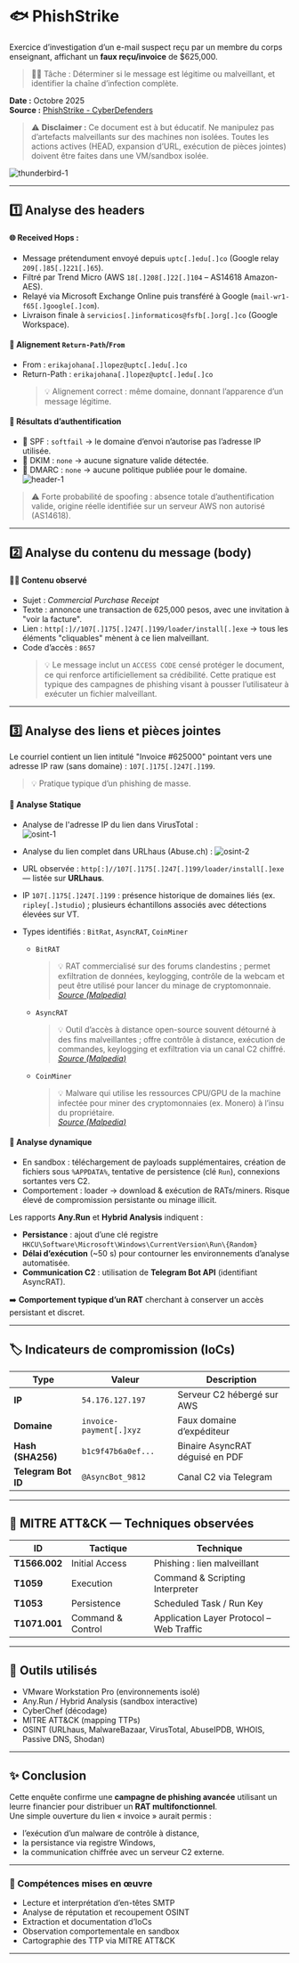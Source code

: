 # 🐟 PhishStrike
Exercice d’investigation d’un e-mail suspect reçu par un membre du corps enseignant, affichant un **faux reçu/invoice** de $625,000.  
> 👨‍💻 Tâche : Déterminer si le message est légitime ou malveillant, et identifier la chaîne d’infection complète.  

**Date :** Octobre 2025  
**Source :** [PhishStrike - CyberDefenders](https://cyberdefenders.org/blueteam-ctf-challenges/phishstrike/)  

> ⚠️ **Disclaimer :** Ce document est à but éducatif. Ne manipulez pas d’artefacts malveillants sur des machines non isolées. Toutes les actions actives (HEAD, expansion d’URL, exécution de pièces jointes) doivent être faites dans une VM/sandbox isolée.



![thunderbird-1](./images/thunderbird-1.png)



---

## 1️⃣ Analyse des headers

#### 🌐 Received Hops :  
- Message prétendument envoyé depuis `uptc[.]edu[.]co` (Google relay `209[.]85[.]221[.]65`).  
- Filtré par Trend Micro (AWS `18[.]208[.]22[.]104` – AS14618 Amazon-AES).  
- Relayé via Microsoft Exchange Online puis transféré à Google (`mail-wr1-f65[.]google[.]com`).  
- Livraison finale à `servicios[.]informaticos@fsfb[.]org[.]co` (Google Workspace).  

#### 📧 Alignement `Return-Path`/`From`
- From : `erikajohana[.]lopez@uptc[.]edu[.]co`  
- Return-Path : `erikajohana[.]lopez@uptc[.]edu[.]co`  
  > 💡 Alignement correct : même domaine, donnant l’apparence d’un message légitime.  

#### 🧪 Résultats d’authentification
- 🚩 SPF : `softfail` → le domaine d’envoi n’autorise pas l’adresse IP utilisée.  
- 🚩 DKIM : `none` → aucune signature valide détectée.     
- 🚩 DMARC : `none` → aucune politique publiée pour le domaine.  
![header-1](./images/header-1.png)  
> ⚠️ Forte probabilité de spoofing : absence totale d’authentification valide, origine réelle identifiée sur un serveur AWS non autorisé (AS14618).  





---

## 2️⃣ Analyse du contenu du message (body)

#### 🕵️‍♂️ Contenu observé
- Sujet : *Commercial Purchase Receipt*  
- Texte : annonce une transaction de 625,000 pesos, avec une invitation à "voir la facture".  
- Lien : `http[:]//107[.]175[.]247[.]199/loader/install[.]exe` → tous les éléments "cliquables" mènent à ce lien malveillant.  
- Code d’accès : `8657`  
  > 💡 Le message inclut un `ACCESS CODE` censé protéger le document, ce qui renforce artificiellement sa crédibilité. Cette pratique est typique des campagnes de phishing visant à pousser l’utilisateur à exécuter un fichier malveillant.  



---

## 3️⃣ Analyse des liens et pièces jointes
Le courriel contient un lien intitulé "Invoice #625000" pointant vers une adresse IP raw (sans domaine) : `107[.]175[.]247[.]199`.  
> 💡 Pratique typique d’un phishing de masse.




#### 🔎 Analyse Statique
- Analyse de l'adresse IP du lien dans VirusTotal :  
  ![osint-1](./images/osint-1.png)

- Analyse du lien complet dans URLhaus (Abuse.ch) :
  ![osint-2](./images/osint-2.png)

- URL observée : `http[:]//107[.]175[.]247[.]199/loader/install[.]exe` — listée sur **URLhaus**.  
- IP `107[.]175[.]247[.]199` : présence historique de domaines liés (ex. `ripley[.]studio`) ; plusieurs échantillons associés avec détections élevées sur VT.  
- Types identifiés : `BitRat`, `AsyncRAT`, `CoinMiner`  
  - `BitRAT` 
    > 💡 RAT commercialisé sur des forums clandestins ; permet exfiltration de données, keylogging, contrôle de la webcam et peut être utilisé pour lancer du minage de cryptomonnaie.  
  *[Source (Malpedia)](https://malpedia.caad.fkie.fraunhofer.de/details/win.bit_rat)*  

  - `AsyncRAT`  
    > 💡 Outil d’accès à distance open-source souvent détourné à des fins malveillantes ; offre contrôle à distance, exécution de commandes, keylogging et exfiltration via un canal C2 chiffré.  
  *[Source (Malpedia)](https://malpedia.caad.fkie.fraunhofer.de/details/win.asyncrat)*   

  - `CoinMiner`  
    > 💡 Malware qui utilise les ressources CPU/GPU de la machine infectée pour miner des cryptomonnaies (ex. Monero) à l’insu du propriétaire.  
  *[Source (Malpedia)](https://malpedia.caad.fkie.fraunhofer.de/details/win.coinminer)*  




#### 🔬 Analyse dynamique
- En sandbox : téléchargement de payloads supplémentaires, création de fichiers sous `%APPDATA%`, tentative de persistence (clé `Run`), connexions sortantes vers C2.
- Comportement : loader → download & exécution de RATs/miners. Risque élevé de compromission persistante ou minage illicit.






Les rapports **Any.Run** et **Hybrid Analysis** indiquent :  
- **Persistance** : ajout d’une clé registre  
  `HKCU\Software\Microsoft\Windows\CurrentVersion\Run\{Random}`  
- **Délai d’exécution** (~50 s) pour contourner les environnements d’analyse automatisée.  
- **Communication C2** : utilisation de **Telegram Bot API** (identifiant AsyncRAT).  

➡️ **Comportement typique d’un RAT** cherchant à conserver un accès persistant et discret.





---

## 🏷️ Indicateurs de compromission (IoCs)

| Type | Valeur | Description |
|------|---------|-------------|
| **IP** | `54.176.127.197` | Serveur C2 hébergé sur AWS |
| **Domaine** | `invoice-payment[.]xyz` | Faux domaine d’expéditeur |
| **Hash (SHA256)** | `b1c9f47b6a0ef...` | Binaire AsyncRAT déguisé en PDF |
| **Telegram Bot ID** | `@AsyncBot_9812` | Canal C2 via Telegram |




---

## 🧬 MITRE ATT&CK — Techniques observées

| ID | Tactique | Technique |
|----|-----------|-----------|
| **T1566.002** | Initial Access | Phishing : lien malveillant |
| **T1059** | Execution | Command & Scripting Interpreter |
| **T1053** | Persistence | Scheduled Task / Run Key |
| **T1071.001** | Command & Control | Application Layer Protocol – Web Traffic |



---

## 🧰 Outils utilisés
- VMware Workstation Pro (environnements isolé)  
- Any.Run / Hybrid Analysis (sandbox interactive)  
- CyberChef (décodage)  
- MITRE ATT&CK (mapping TTPs)  
- OSINT (URLhaus, MalwareBazaar, VirusTotal, AbuseIPDB, WHOIS, Passive DNS, Shodan)




---

## ✨ Conclusion
Cette enquête confirme une **campagne de phishing avancée** utilisant un leurre financier pour distribuer un **RAT multifonctionnel**.   
Une simple ouverture du lien « invoice » aurait permis :  
- l’exécution d’un malware de contrôle à distance,  
- la persistance via registre Windows,  
- la communication chiffrée avec un serveur C2 externe.  




---

### 🧠 Compétences mises en œuvre
- Lecture et interprétation d’en-têtes SMTP  
- Analyse de réputation et recoupement OSINT  
- Extraction et documentation d’IoCs  
- Observation comportementale en sandbox  
- Cartographie des TTP via MITRE ATT&CK  


---
